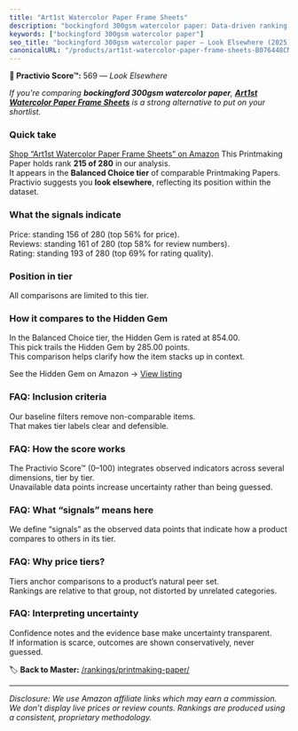 ```yaml
---
title: "Art1st Watercolor Paper Frame Sheets"
description: "bockingford 300gsm watercolor paper: Data-driven ranking using the Practivio Score™. Positioned by quality, value, demand, findability, momentum."
keywords: ["bockingford 300gsm watercolor paper"]
seo_title: "bockingford 300gsm watercolor paper — Look Elsewhere (2025)"
canonicalURL: "/products/art1st-watercolor-paper-frame-sheets-B076448CNW/"
---
```


**🚫 Practivio Score™:** 569 — _Look Elsewhere_


*If you're comparing **bockingford 300gsm watercolor paper**, **[Art1st Watercolor Paper Frame Sheets](https://www.amazon.com/dp/B076448CNW?tag=practivio-20)** is a strong alternative to put on your shortlist.*
### Quick take
[Shop “Art1st Watercolor Paper Frame Sheets” on Amazon](https://www.amazon.com/dp/B076448CNW?tag=practivio-20)
This Printmaking Paper holds rank **215 of 280** in our analysis.  
It appears in the **Balanced Choice tier** of comparable Printmaking Papers.  
Practivio suggests you **look elsewhere**, reflecting its position within the dataset.

### What the signals indicate
Price: standing 156 of 280 (top 56% for price).  
Reviews: standing 161 of 280 (top 58% for review numbers).  
Rating: standing 193 of 280 (top 69% for rating quality).  

### Position in tier
All comparisons are limited to this tier.

### How it compares to the Hidden Gem
In the Balanced Choice tier, the Hidden Gem is rated at 854.00.  
This pick trails the Hidden Gem by 285.00 points.  
This comparison helps clarify how the item stacks up in context.  

See the Hidden Gem on Amazon → [View listing](https://www.amazon.com/dp/B00KTJ7CP8?tag=practivio-20)

### FAQ: Inclusion criteria
Our baseline filters remove non-comparable items.  
That makes tier labels clear and defensible.

### FAQ: How the score works
The Practivio Score™ (0–100) integrates observed indicators across several dimensions, tier by tier.  
Unavailable data points increase uncertainty rather than being guessed.

### FAQ: What “signals” means here
We define “signals” as the observed data points that indicate how a product compares to others in its tier.

### FAQ: Why price tiers?
Tiers anchor comparisons to a product’s natural peer set.  
Rankings are relative to that group, not distorted by unrelated categories.

### FAQ: Interpreting uncertainty
Confidence notes and the evidence base make uncertainty transparent.  
If information is scarce, outcomes are shown conservatively, never guessed.


🏷️ **Back to Master:** [/rankings/printmaking-paper/](/rankings/printmaking-paper/)

---
_Disclosure: We use Amazon affiliate links which may earn a commission. We don’t display live prices or review counts. Rankings are produced using a consistent, proprietary methodology._
